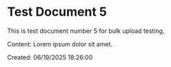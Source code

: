 ﻿# Test Document 5

This is test document number 5 for bulk upload testing.

Content: Lorem ipsum dolor sit amet.

Created: 06/19/2025 18:26:00
